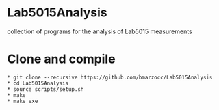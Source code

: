 # Lab5015Analysis
collection of programs for the analysis of Lab5015 measurements

# Clone and compile

    * git clone --recursive https://github.com/bmarzocc/Lab5015Analysis
    * cd Lab5015Analysis
    * source scripts/setup.sh 
    * make
    * make exe
 
